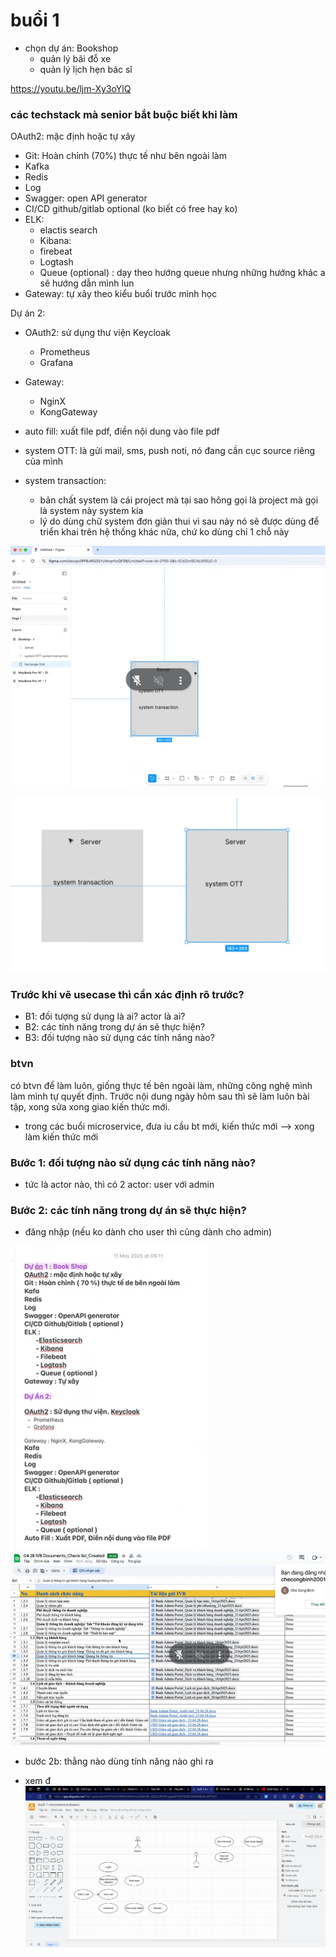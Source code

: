# buổi 1
- chọn dự án: Bookshop
  - quản lý bãi đỗ xe
  - quản lý lịch hẹn bác sĩ


https://youtu.be/ljm-Xy3oYlQ


### các techstack mà senior bắt buộc biết khi làm

OAuth2: mặc định hoặc tự xây
- Git: Hoàn chỉnh (70%) thực tế như bên ngoài làm
- Kafka
- Redis
- Log
- Swagger: open API generator
- CI/CD github/gitlab optional (ko biết có free hay ko)
- ELK: 
  - elactis search
  - Kibana:
  - firebeat
  - Logtash
  - Queue (optional) : dạy theo hướng queue nhưng những hướng khác a sẽ hướng dẫn mình lun
- Gateway: tự xây theo kiểu buổi trước mình học

Dự án 2:
- OAuth2: sử dụng thư viện Keycloak
  - Prometheus
  - Grafana

- Gateway: 
  - NginX
  - KongGateway

- auto fill: xuất file pdf, điền nội dung vào file pdf

- system OTT: là gửi mail, sms, push noti, nó đang cần cục source riêng của mình
- system transaction: 
  - bản chất system là cái project mà tại sao hông gọi là project mà gọi là system này system kia
  - lý do dùng chữ system đơn giản thui vì sau này nó sẽ được dùng để triển khai trên hệ thống khác nữa, chứ ko dùng chỉ 1 chỗ này

![alt text](image.png)

![alt text](image-1.png)

### Trước khi vẽ usecase thì cần xác định rõ trước?
- B1: đối tượng sử dụng là ai? actor là ai?
- B2: các tính năng trong dự án sẽ thực hiện?
- B3: đối tượng nào sử dụng các tính năng nào?

### btvn
có btvn để làm luôn, giống thực tế bên ngoài làm, những công nghệ mình làm mình tự quyết định. Trước nội dung ngày hôm sau thì sẽ làm luôn bài tập, xong sửa xong giao kiến thức mới.
- trong các buổi microservice, đưa iu cầu bt mới, kiến thức mới --> xong làm kiến thức mới


### Bước 1: đối tượng nào sử dụng các tính năng nào?
- tức là actor nào, thì có 2 actor: user với admin

### Bước 2: các tính năng trong dự án sẽ thực hiện?
- đăng nhập (nếu ko dành cho user thì cũng dành cho admin)

![alt text](image-2.png)
![alt text](image-3.png)

- bước 2b: thằng nào dùng tính năng nào ghi ra

- xem đ
![alt text](image-4.png)

